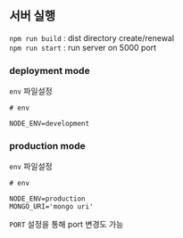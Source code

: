 ## 서버 실행

`npm run build` :  dist directory create/renewal  
`npm run start` :  run server on 5000 port

### deployment mode
`env` 파일설정
```
# env

NODE_ENV=development
```


### production mode
`env` 파일설정
```
# env

NODE_ENV=production
MONGO_URI='mongo uri'
```

`PORT` 설정을 통해 port 변경도 가능